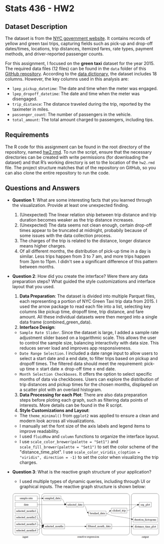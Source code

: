 # Stats 436 - HW2

## Dataset Description

The dataset is from the [NYC government website](https://www.nyc.gov/site/tlc/about/tlc-trip-record-data.page). It contains records of yellow and green taxi trips, capturing fields such as pick-up and drop-off dates/times, locations, trip distances, itemized fares, rate types, payment methods, and driver-reported passenger counts.

For this assignment, I focused on the **green taxi** dataset for the year 2015. The required data files (12 files) can be found in the `data` folder of this [GitHub repository](https://github.com/yuyuankang/stats436-hw2). According to the [data dictionary](https://www.nyc.gov/assets/tlc/downloads/pdf/data_dictionary_trip_records_green.pdf), the dataset includes 18 columns. However, the key columns used in this analysis are:
- `lpep_pickup_datetime`: The date and time when the meter was engaged.
- `lpep_dropoff_datetime`: The date and time when the meter was disengaged.
- `trip_distance`: The distance traveled during the trip, reported by the taximeter in miles.
- `passenger_count`: The number of passengers in the vehicle.
- `total_amount`: The total amount charged to passengers, including tips.

## Requirements

The R code for this assignment can be found in the root directory of the repository, named [hw2.rmd](https://github.com/yuyuankang/stats436-hw2/blob/main/hw2.rmd). To run the script, ensure that the necessary directories can be created with write permissions (for downloading the dataset) and that R’s working directory is set to the location of the `hw2.rmd` file. The project structure matches that of the repository on GitHub, so you can also clone the entire repository to run the code.

## Questions and Answers
- **Question 1**: What are some interesting facts that you learned through the visualization. Provide at least one unexpected finding.
  1. (Unexpected) The linear relation ship between trip distance and trip duration becomes weaker as the trip distance increases. 
  2. (Unexpected) The data seems not clean enough, certain drop-off times appear to be truncated at midnight, probabily because of some issues with the data collection process.
  3. The charges of the trip is related to the distance, longer distance means higher charges.
  4. Of all different months, the distribution of pick-up time in a day is similar. Less trips happen from 3 to 7 am, and more trips happen from 3pm to 11pm. I didn't see a significant difference of this pattern between months.

- **Question 2**: How did you create the interface? Were there any data preparation steps? What guided the style customizations and interface layout that you used.
  1. **Data Preparation**: The dataset is divided into multiple Parquet files, each representing a portion of NYC Green Taxi trip data from 2015. I used the arrow package to read each file into a list, selecting key columns like pickup time, dropoff time, trip distance, and fare amount. All these individual datasets were then merged into a single data frame (combined_green_data).
  2. **Interface Design**: 
    - `Sample Rate Slider`. Since the dataset is large, I added a sample rate adjustment slider based on a logarithmic scale. This allows the user to control the sample size, balancing interactivity with data size. This reduces server load and improves app responsiveness.
    - `Date Range Selection`. I included a date range input to allow users to select a start date and a end date, to filter trips based on pickup and dropoff times. The filtered data should meet the requirement: pick-up time ≥ start date ∧ drop-off time ≤ end date.
    - `Month Selection Checkboxes`. It offers the option to select specific months of data via checkboxes. Users can explore the distribution of trip distances and pickup times for the chosen months, displayed on a scatter plot with an overlaid histogram.
  3. **Data Processing for each Plot**:
    There are also data preparation steps before ploting each graph, such as filtering data points of interests. More details can be found in the R script.
  4. **Style Customizations and Layout**:
    - The `theme_minimal()` from `ggplot2` was applied to ensure a clean and modern look across all visualizations. 
    - I manually set the font size of the axis labels and legend items to improve readability.
    - I used `fluidRow` and `column` functions to organize the interface layout. 
    - I use `scale_color_brewer(palette = "Set1")` and `scale_fill_brewer(palette = "Set1")` to set the color scheme of the "distance_time_plot". I use `scale_color_viridis_c(option = "viridis", direction = -1)` to set the color when visualizing the trip charges.

- **Question 3**: What is the reactive graph structure of your application?
  - I used multiple types of dynamic queries, including through UI or graphical inputs. The reactive graph structure is shown below:

  ![Reactive Graph Structure](img/graph.png)